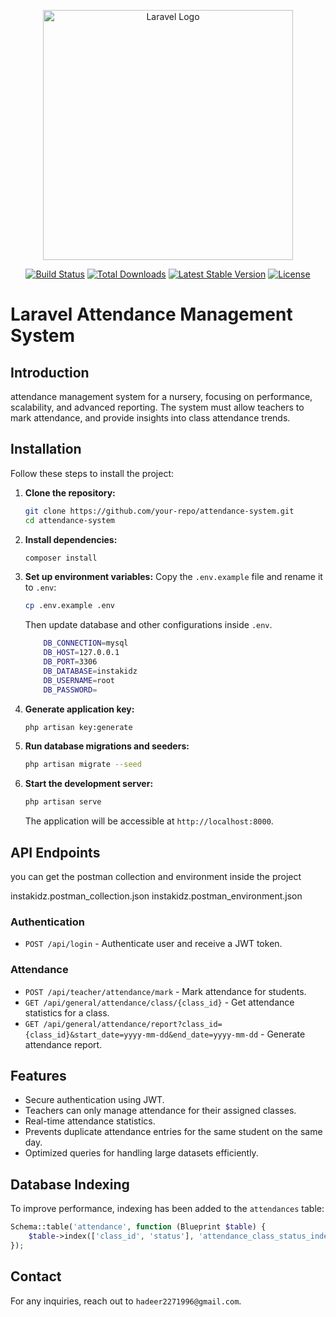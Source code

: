 <p align="center"><a href="https://laravel.com" target="_blank"><img src="https://raw.githubusercontent.com/laravel/art/master/logo-lockup/5%20SVG/2%20CMYK/1%20Full%20Color/laravel-logolockup-cmyk-red.svg" width="400" alt="Laravel Logo"></a></p>

<p align="center">
<a href="https://github.com/laravel/framework/actions"><img src="https://github.com/laravel/framework/workflows/tests/badge.svg" alt="Build Status"></a>
<a href="https://packagist.org/packages/laravel/framework"><img src="https://img.shields.io/packagist/dt/laravel/framework" alt="Total Downloads"></a>
<a href="https://packagist.org/packages/laravel/framework"><img src="https://img.shields.io/packagist/v/laravel/framework" alt="Latest Stable Version"></a>
<a href="https://packagist.org/packages/laravel/framework"><img src="https://img.shields.io/packagist/l/laravel/framework" alt="License"></a>
</p>

# Laravel Attendance Management System

## Introduction
attendance management system for a nursery, focusing on
performance, scalability, and advanced reporting. The system must allow teachers to mark
attendance, and provide insights into class attendance trends.

## Installation
Follow these steps to install the project:

1. **Clone the repository:**
   ```bash
   git clone https://github.com/your-repo/attendance-system.git
   cd attendance-system
   ```

2. **Install dependencies:**
   ```bash
   composer install
   ```

3. **Set up environment variables:**
   Copy the `.env.example` file and rename it to `.env`:
   ```bash
   cp .env.example .env
   ```
   Then update database and other configurations inside `.env`.
    ```bash
        DB_CONNECTION=mysql
        DB_HOST=127.0.0.1
        DB_PORT=3306
        DB_DATABASE=instakidz
        DB_USERNAME=root
        DB_PASSWORD=
    ```

4. **Generate application key:**
   ```bash
   php artisan key:generate
   ```

5. **Run database migrations and seeders:**
   ```bash
   php artisan migrate --seed
   ```

6. **Start the development server:**
   ```bash
   php artisan serve
   ```
   The application will be accessible at `http://localhost:8000`.

## API Endpoints
   you can get the postman collection and environment inside the project 
   
   instakidz.postman_collection.json
   instakidz.postman_environment.json
   

### Authentication
- `POST /api/login` - Authenticate user and receive a JWT token.


### Attendance
- `POST /api/teacher/attendance/mark` - Mark attendance for students.
- `GET /api/general/attendance/class/{class_id}` - Get attendance statistics for a class.
- `GET /api/general/attendance/report?class_id={class_id}&start_date=yyyy-mm-dd&end_date=yyyy-mm-dd` - Generate attendance report.

## Features
- Secure authentication using JWT.
- Teachers can only manage attendance for their assigned classes.
- Real-time attendance statistics.
- Prevents duplicate attendance entries for the same student on the same day.
- Optimized queries for handling large datasets efficiently.

## Database Indexing
To improve performance, indexing has been added to the `attendances` table:
```php
Schema::table('attendance', function (Blueprint $table) {
    $table->index(['class_id', 'status'], 'attendance_class_status_index');
});
```



## Contact
For any inquiries, reach out to `hadeer2271996@gmail.com`.

